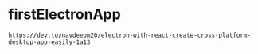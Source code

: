 # firstElectronApp

`https://dev.to/navdeepm20/electron-with-react-create-cross-platform-desktop-app-easily-1a13`